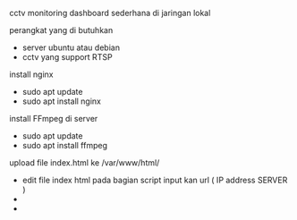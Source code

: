 cctv monitoring dashboard sederhana di jaringan lokal

perangkat yang di butuhkan
- server ubuntu atau debian
- cctv yang support RTSP

install nginx 
- sudo apt update
- sudo apt install nginx


install FFmpeg di server

- sudo apt update
- sudo apt install ffmpeg


 upload file index.html ke /var/www/html/
 - edit file index html pada bagian script input kan url ( IP address SERVER )
 - 
 - <script>
  // Configuration
 const cameraConfigs = {
  'camera1': {
  url: 'http://ipaddressServer/playlist.m3u8',
  name: 'CCTV SIMPANG RT 11',
  resolution: '1280x720',
  fps: 25
  },
            

         
           
  

